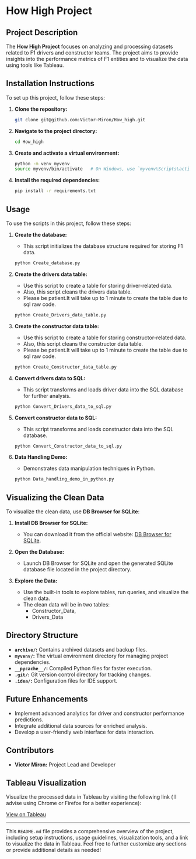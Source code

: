 
# How High Project

## Project Description

The **How High Project** focuses on analyzing and processing datasets related to F1 drivers and constructor teams. The project aims to provide insights into the performance metrics of F1 entities and to visualize the data using tools like Tableau.

## Installation Instructions

To set up this project, follow these steps:

1. **Clone the repository:**
   ```sh
   git clone git@github.com:Victor-Miron/How_high.git
   ```

2. **Navigate to the project directory:**
   ```sh
   cd How_high
   ```

3. **Create and activate a virtual environment:**
   ```sh
   python -m venv myvenv
   source myvenv/bin/activate   # On Windows, use `myvenv\Scripts\activate`
   ```

4. **Install the required dependencies:**
   ```sh
   pip install -r requirements.txt
   ```

## Usage

To use the scripts in this project, follow these steps:

1. **Create the database:**
   - This script initializes the database structure required for storing F1 data.
   ```sh
   python Create_database.py
   ```

2. **Create the drivers data table:**
   - Use this script to create a table for storing driver-related data. 
   - Also, this script cleans the drivers data table.
   - Please be patient.It will take up to 1 minute to create the table due to sql raw code.
   
   ```sh
   python Create_Drivers_data_table.py
   ```

3. **Create the constructor data table:**
   - Use this script to create a table for storing constructor-related data.
   - Also, this script cleans the constructor data table.
   - Please be patient.It will take up to 1 minute to create the table due to sql raw code.
   ```sh
   python Create_Constructor_data_table.py
   ```

4. **Convert drivers data to SQL:**
   - This script transforms and loads driver data into the SQL database for further analysis.
   ```sh
   python Convert_Drivers_data_to_sql.py
   ```

5. **Convert constructor data to SQL:**
   - This script transforms and loads constructor data into the SQL database.
   ```sh
   python Convert_Constructor_data_to_sql.py
   ```

6. **Data Handling Demo:**
   - Demonstrates data manipulation techniques in Python.
   ```sh
   python Data_handling_demo_in_python.py
   ```

## Visualizing the Clean Data

To visualize the clean data, use **DB Browser for SQLite**:

1. **Install DB Browser for SQLite:**
   - You can download it from the official website: [DB Browser for SQLite](https://sqlitebrowser.org/).

2. **Open the Database:**
   - Launch DB Browser for SQLite and open the generated SQLite database file located in the project directory.

3. **Explore the Data:**
   - Use the built-in tools to explore tables, run queries, and visualize the clean data.
   - The clean data will be in two tables:
      + Constructor_Data,
      + Drivers_Data

## Directory Structure

- **`archive/`:** Contains archived datasets and backup files.
- **`myvenv/`:** The virtual environment directory for managing project dependencies.
- **`__pycache__/`:** Compiled Python files for faster execution.
- **`.git/`:** Git version control directory for tracking changes.
- **`.idea/`:** Configuration files for IDE support.

## Future Enhancements

- Implement advanced analytics for driver and constructor performance predictions.
- Integrate additional data sources for enriched analysis.
- Develop a user-friendly web interface for data interaction.

## Contributors

- **Victor Miron:** Project Lead and Developer

## Tableau Visualization

Visualize the processed data in Tableau by visiting the following link
( I advise using Chrome or Firefox for a better experience):

[View on Tableau](https://public.tableau.com/app/profile/victor.miron/viz/HowHigh/Story1?publish=yes)

---

This `README.md` file provides a comprehensive overview of the project, including setup instructions, usage guidelines, visualization tools, and a link to visualize the data in Tableau. Feel free to further customize any sections or provide additional details as needed!
